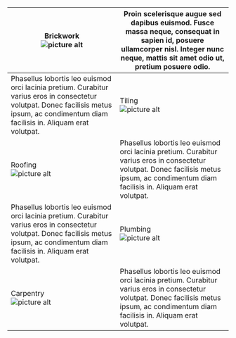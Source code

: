 


Brickwork <br> ![picture alt](http://via.placeholder.com/200x150 "Title is optional")  | Proin scelerisque augue sed dapibus euismod. Fusce massa neque, consequat in sapien id, posuere ullamcorper nisl. Integer nunc neque, mattis sit amet odio ut, pretium posuere odio.
------------- | -------------
Phasellus lobortis leo euismod orci lacinia pretium. Curabitur varius eros in consectetur volutpat. Donec facilisis metus ipsum, ac condimentum diam facilisis in. Aliquam erat volutpat.  | Tiling <br> ![picture alt](http://via.placeholder.com/200x150 "Title is optional")
Roofing <br> ![picture alt](http://via.placeholder.com/200x150 "Title is optional") | Phasellus lobortis leo euismod orci lacinia pretium. Curabitur varius eros in consectetur volutpat. Donec facilisis metus ipsum, ac condimentum diam facilisis in. Aliquam erat volutpat.
Phasellus lobortis leo euismod orci lacinia pretium. Curabitur varius eros in consectetur volutpat. Donec facilisis metus ipsum, ac condimentum diam facilisis in. Aliquam erat volutpat.  | Plumbing <br>![picture alt](http://via.placeholder.com/200x150 "Title is optional")
Carpentry <br> ![picture alt](http://via.placeholder.com/200x150 "Title is optional") | Phasellus lobortis leo euismod orci lacinia pretium. Curabitur varius eros in consectetur volutpat. Donec facilisis metus ipsum, ac condimentum diam facilisis in. Aliquam erat volutpat.
